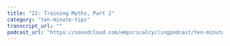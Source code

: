 ```yaml
---
title: "22: Training Myths, Part 2"
category: "ten-minute-tips"
transcript_url: ""
podcast_url: "https://soundcloud.com/empiricalcyclingpodcast/ten-minute-tips-22-training-myths-part-2"
---
```

